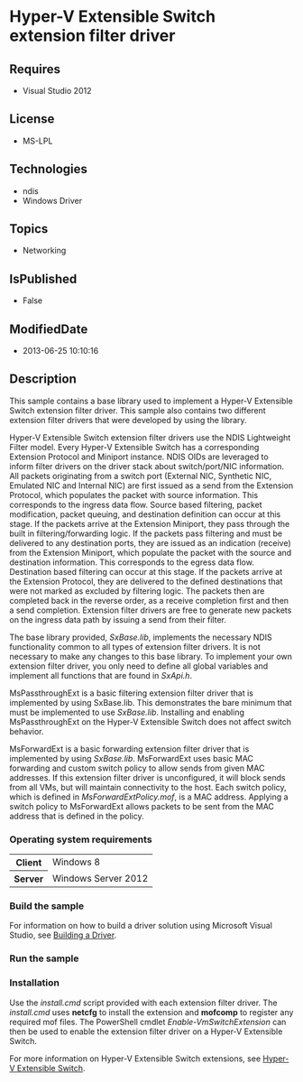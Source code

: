 # Hyper-V Extensible Switch extension filter driver
## Requires
* Visual Studio 2012
## License
* MS-LPL
## Technologies
* ndis
* Windows Driver
## Topics
* Networking
## IsPublished
* False
## ModifiedDate
* 2013-06-25 10:10:16
## Description

<div id="mainSection">
<p>This sample contains a base library used to implement a Hyper-V Extensible Switch extension filter driver. This sample also contains two different extension filter drivers that were developed by using the library.
</p>
<p>Hyper-V Extensible Switch extension filter drivers use the NDIS Lightweight Filter model. Every Hyper-V Extensible Switch has a corresponding Extension Protocol and Miniport instance. NDIS OIDs are leveraged to inform filter drivers on the driver stack about
 switch/port/NIC information. All packets originating from a switch port (External NIC, Synthetic NIC, Emulated NIC and Internal NIC) are first issued as a send from the Extension Protocol, which populates the packet with source information. This corresponds
 to the ingress data flow. Source based filtering, packet modification, packet queuing, and destination definition can occur at this stage. If the packets arrive at the Extension Miniport, they pass through the built in filtering/forwarding logic. If the packets
 pass filtering and must be delivered to any destination ports, they are issued as an indication (receive) from the Extension Miniport, which populate the packet with the source and destination information. This corresponds to the egress data flow. Destination
 based filtering can occur at this stage. If the packets arrive at the Extension Protocol, they are delivered to the defined destinations that were not marked as excluded by filtering logic. The packets then are completed back in the reverse order, as a receive
 completion first and then a send completion. Extension filter drivers are free to generate new packets on the ingress data path by issuing a send from their filter.
</p>
<p>The base library provided, <i>SxBase.lib</i>, implements the necessary NDIS functionality common to all types of extension filter drivers. It is not necessary to make any changes to this base library. To implement your own extension filter driver, you only
 need to define all global variables and implement all functions that are found in
<i>SxApi.h</i>.</p>
<p>MsPassthroughExt is a basic filtering extension filter driver that is implemented by using SxBase.lib. This demonstrates the bare minimum that must be implemented to use
<i>SxBase.lib</i>. Installing and enabling MsPassthroughExt on the Hyper-V Extensible Switch does not affect switch behavior.
</p>
<p>MsForwardExt is a basic forwarding extension filter driver that is implemented by using
<i>SxBase.lib</i>. MsForwardExt uses basic MAC forwarding and custom switch policy to allow sends from given MAC addresses. If this extension filter driver is unconfigured, it will block sends from all VMs, but will maintain connectivity to the host. Each switch
 policy, which is defined in <i>MsForwardExtPolicy.mof</i>, is a MAC address. Applying a switch policy to MsForwardExt allows packets to be sent from the MAC address that is defined in the policy.</p>
<h3>Operating system requirements</h3>
<table>
<tbody>
<tr>
<th>Client</th>
<td><dt>Windows&nbsp;8 </dt></td>
</tr>
<tr>
<th>Server</th>
<td><dt>Windows Server&nbsp;2012 </dt></td>
</tr>
</tbody>
</table>
<h3>Build the sample</h3>
<p>For information on how to build a driver solution using Microsoft Visual Studio, see
<a href="http://msdn.microsoft.com/en-us/library/windows/hardware/ff554644">Building a Driver</a>.</p>
<h3>Run the sample</h3>
<h3><a id="Installation"></a><a id="installation"></a><a id="INSTALLATION"></a>Installation</h3>
<p>Use the<i> install.cmd</i> script provided with each extension filter driver. The
<i>install.cmd</i> uses <b>netcfg</b> to install the extension and <b>mofcomp</b> to register any required mof files. The PowerShell cmdlet
<i>Enable-VmSwitchExtension</i> can then be used to enable the extension filter driver on a Hyper-V Extensible Switch.</p>
<p>For more information on Hyper-V Extensible Switch extensions, see <a href="http://msdn.microsoft.com/en-us/library/windows/hardware/hh598161">
Hyper-V Extensible Switch</a>.</p>
</div>
